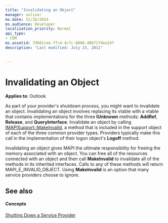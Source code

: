 ```yaml
---
title: "Invalidating an Object"
manager: soliver
ms.date: 11/16/2014
ms.audience: Developer
localization_priority: Normal
api_type:
- COM
ms.assetid: 7d601cee-ffc4-4c7c-8006-40b717dee247
description: "Last modified: July 23, 2011"
 
 
---
```


# Invalidating an Object

  
  
**Applies to**: Outlook 
  
As part of your provider's shutdown process, you might want to invalidate an object. Invalidating an object involves replacing its vtable with a vtable that contains implementations for the three **IUnknown** methods: **AddRef**, **Release**, and **QueryInterface**. Invalidate an object by calling [IMAPISupport::MakeInvalid](imapisupport-makeinvalid.md), a method that is included in the support object of each of the three common provider types. Providers typically make this call in the implementation of their logon object's **Logoff** method. 
  
Invalidating an object gives MAPI the ultimate responsibility for freeing the memory associated with an object. You can free all of the resources connected with an object and then call **MakeInvalid** to invalidate all of the methods in its inherited interfaces. Calls to any of these methods will return MAPI_E_INVALID_OBJECT. Using **MakeInvalid** is an option that many service providers choose to ignore. 
  
## See also

#### Concepts

[Shutting Down a Service Provider](shutting-down-a-service-provider.md)

